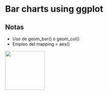 # Bar charts using ggplot


## Notas
- Uso de geom_bar() o geom_col()
- Empleo del mapping = aes()


<img src="images/Data1Unida12.png" width="128"/>

